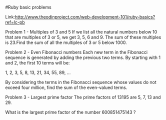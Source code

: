 #Ruby basic problems

Link:http://www.theodinproject.com/web-development-101/ruby-basics?ref=lc-pb

Problem 1 - Multiples of 3 and 5
If we list all the natural numbers below 10 that are multiples of 3 or 5, we get 3, 5, 6 and 9. The sum of these multiples is 23.Find the sum of all the multiples of 3 or 5 below 1000.




Problem 2 - Even Fibonacci numbers
Each new term in the Fibonacci sequence is generated by adding the previous two terms. By starting with 1 and 2, the first 10 terms will be:

1, 2, 3, 5, 8, 13, 21, 34, 55, 89, ...

By considering the terms in the Fibonacci sequence whose values do not exceed four million, find the sum of the even-valued terms.




Problem 3 - Largest prime factor
The prime factors of 13195 are 5, 7, 13 and 29.

What is the largest prime factor of the number 600851475143 ?
